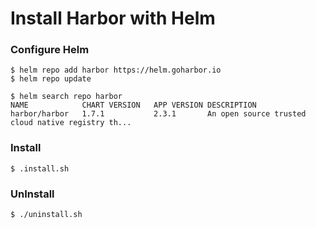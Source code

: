 # Install Harbor with Helm

### Configure Helm
```
$ helm repo add harbor https://helm.goharbor.io
$ helm repo update

$ helm search repo harbor
NAME          	CHART VERSION	APP VERSION	DESCRIPTION                                       
harbor/harbor 	1.7.1        	2.3.1      	An open source trusted cloud native registry th...
```

### Install
```
$ .install.sh
```

### UnInstall
```
$ ./uninstall.sh
```